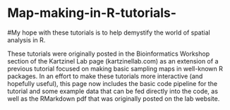 # Map-making-in-R-tutorials-

#My hope with these tutorials is to help demystify the world of spatial analysis in R. 

These tutorials were originally posted in the Bioinformatics Workshop section of the Kartzinel Lab page (kartzinellab.com) as an extension of a previous tutorial focused on making basic sampling maps in well-known R packages. In an effort to make these tutorials more interactive (and hopefully useful), this page now includes the basic code pipeline for the tutorial and some example data that can be fed directly into the code, as well as the RMarkdown pdf that was originally posted on the lab website. 
